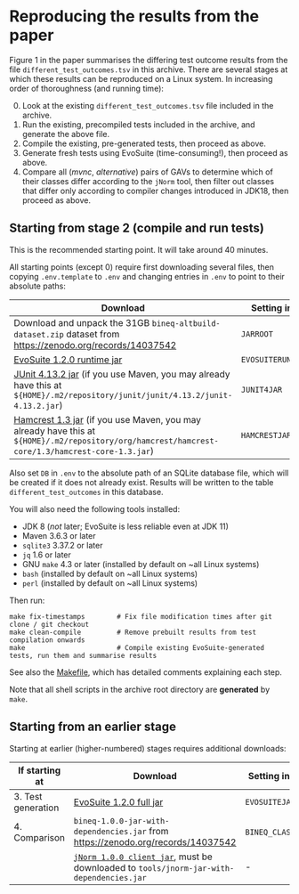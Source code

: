 # Reproducing the results from the paper

Figure 1 in the paper summarises the differing test outcome results from the file `different_test_outcomes.tsv` in this archive.
There are several stages at which these results can be reproduced on a Linux system.
In increasing order of thoroughness (and running time):

0. Look at the existing `different_test_outcomes.tsv` file included in the archive.
1. Run the existing, precompiled tests included in the archive, and generate the above file.
2. Compile the existing, pre-generated tests, then proceed as above.
3. Generate fresh tests using EvoSuite (time-consuming!), then proceed as above.
4. Compare all (*mvnc*, *alternative*) pairs of GAVs to determine which of their classes differ according to the `jNorm` tool, then filter out classes that differ only according to compiler changes introduced in JDK18, then proceed as above.

## Starting from stage 2 (compile and run tests)
This is the recommended starting point.
It will take around 40 minutes.

All starting points (except 0) require first downloading several files, then copying `.env.template` to `.env` and changing entries in `.env` to point to their absolute paths:

| Download                                                                                                                                                                                                                               | Setting in `.env` |
|----------------------------------------------------------------------------------------------------------------------------------------------------------------------------------------------------------------------------------------|------------------|
| Download and unpack the 31GB `bineq-altbuild-dataset.zip` dataset from https://zenodo.org/records/14037542                                                                                                                             | `JARROOT`                 |
| [EvoSuite 1.2.0 runtime jar](https://github.com/EvoSuite/evosuite/releases/download/v1.2.0/evosuite-standalone-runtime-1.2.0.jar)                                                                                                      | `EVOSUITERUNTIMEJAR`                 |
| [JUnit 4.13.2 jar](https://repo1.maven.org/maven2/junit/junit/4.13.2/junit-4.13.2.jar) (if you use Maven, you may already have this at `${HOME}/.m2/repository/junit/junit/4.13.2/junit-4.13.2.jar`)                                   | `JUNIT4JAR`                 |
| [Hamcrest 1.3 jar](https://repo1.maven.org/maven2/org/hamcrest/hamcrest-core/1.3/hamcrest-core-1.3.jar) (if you use Maven, you may already have this at `${HOME}/.m2/repository/org/hamcrest/hamcrest-core/1.3/hamcrest-core-1.3.jar`) | `HAMCRESTJAR`                 |

Also set `DB` in `.env` to the absolute path of an SQLite database file, which will be created if it does not already exist.
Results will be written to the table `different_test_outcomes` in this database.

You will also need the following tools installed:
- JDK 8 (*not* later; EvoSuite is less reliable even at JDK 11)
- Maven 3.6.3 or later
- `sqlite3` 3.37.2 or later
- `jq` 1.6 or later
- GNU `make` 4.3 or later (installed by default on ~all Linux systems)
- `bash` (installed by default on ~all Linux systems)
- `perl` (installed by default on ~all Linux systems)

Then run:

```
make fix-timestamps        # Fix file modification times after git clone / git checkout
make clean-compile         # Remove prebuilt results from test compilation onwards
make                       # Compile existing EvoSuite-generated tests, run them and summarise results
```

See also the [Makefile](Makefile), which has detailed comments explaining each step.

Note that all shell scripts in the archive root directory are **generated** by `make`.

## Starting from an earlier stage
Starting at earlier (higher-numbered) stages requires additional downloads:

| If starting at     | Download                                                                                                                                                                       | Setting in `.env` |
|--------------------|--------------------------------------------------------------------------------------------------------------------------------------------------------------------------------|-------------------|
| 3. Test generation | [EvoSuite 1.2.0 full jar](https://github.com/EvoSuite/evosuite/releases/download/v1.2.0/evosuite-1.2.0.jar)                                                                    | `EVOSUITEJAR`     |
| 4. Comparison      | `bineq-1.0.0-jar-with-dependencies.jar` from https://zenodo.org/records/14037542                                                                                               | `BINEQ_CLASSPATH` |
|                    | [`jNorm 1.0.0 client jar`](https://github.com/stschott/jnorm-tool/releases/download/v1.0.0/jnorm-cli-1.0.0.jar), must be downloaded to `tools/jnorm-jar-with-dependencies.jar` | -                 |
